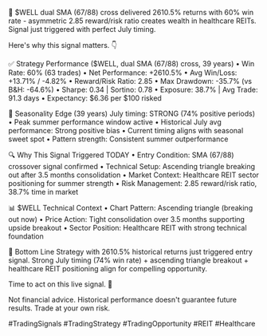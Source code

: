 🚨 $WELL dual SMA (67/88) cross delivered 2610.5% returns with 60% win rate - asymmetric 2.85 reward/risk ratio creates wealth in healthcare REITs. Signal just triggered with perfect July timing.

Here's why this signal matters. 👇

✅ Strategy Performance ($WELL, dual SMA (67/88) cross, 39 years)
• Win Rate: 60% (63 trades)
• Net Performance: +2610.5%
• Avg Win/Loss: +13.71% / -4.82%
• Reward/Risk Ratio: 2.85
• Max Drawdown: -35.7% (vs B&H: -64.6%)
• Sharpe: 0.34 | Sortino: 0.78
• Exposure: 38.7% | Avg Trade: 91.3 days
• Expectancy: $6.36 per $100 risked

📅 Seasonality Edge (39 years)
July timing: STRONG (74% positive periods)
• Peak summer performance window active
• Historical July avg performance: Strong positive bias
• Current timing aligns with seasonal sweet spot
• Pattern strength: Consistent summer outperformance

🔍 Why This Signal Triggered TODAY
• Entry Condition: SMA (67/88) crossover signal confirmed
• Technical Setup: Ascending triangle breaking out after 3.5 months consolidation
• Market Context: Healthcare REIT sector positioning for summer strength
• Risk Management: 2.85 reward/risk ratio, 38.7% time in market

📊 $WELL Technical Context
• Chart Pattern: Ascending triangle (breaking out now)
• Price Action: Tight consolidation over 3.5 months supporting upside breakout
• Sector Position: Healthcare REIT with strong technical foundation

📌 Bottom Line
Strategy with 2610.5% historical returns just triggered entry signal. Strong July timing (74% win rate) + ascending triangle breakout + healthcare REIT positioning align for compelling opportunity.

Time to act on this live signal. 🎯

Not financial advice. Historical performance doesn't guarantee future results. Trade at your own risk.

#TradingSignals #TradingStrategy #TradingOpportunity #REIT #Healthcare